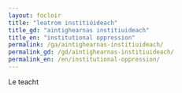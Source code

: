 ```yaml
---
layout: focloir
title: "leatrom institiúideach"
title_gd: "aintighearnas institiuideach"
title_en: "institutional oppression"
permalink: /ga/aintighearnas-institiuideach/
permalink_gd: /gd/aintighearnas-institiuideach/
permalink_en: /en/institutional-oppression/
---
```


Le teacht